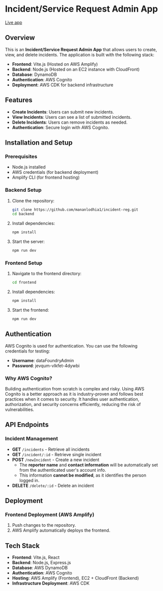 # Incident/Service Request Admin App
[Live app](https://main.d33vt77y6gog2p.amplifyapp.com)
## Overview

This is an **Incident/Service Request Admin App** that allows users to create, view, and delete incidents. The application is built with the following stack:

- **Frontend**: Vite.js (Hosted on AWS Amplify)
- **Backend**: Node.js (Hosted on an EC2 instance with CloudFront)
- **Database**: DynamoDB
- **Authentication**: AWS Cognito
- **Deployment**: AWS CDK for backend infrastructure

## Features

- **Create Incidents**: Users can submit new incidents.
- **View Incidents**: Users can see a list of submitted incidents.
- **Delete Incidents**: Users can remove incidents as needed.
- **Authentication**: Secure login with AWS Cognito.

## Installation and Setup

### Prerequisites

- Node.js installed
- AWS credentials (for backend deployment)
- Amplify CLI (for frontend hosting)

### Backend Setup

1. Clone the repository:
   ```sh
   git clone https://github.com/mananlodhia1/incident-reg.git
   cd backend
   ```
2. Install dependencies:
   ```sh
   npm install
   ```
3. Start the server:
   ```sh
   npm run dev
   ```

### Frontend Setup

1. Navigate to the frontend directory:
   ```sh
   cd frontend
   ```
2. Install dependencies:
   ```sh
   npm install
   ```
3. Start the frontend:
   ```sh
   npm run dev
   ```

## Authentication

AWS Cognito is used for authentication. You can use the following credentials for testing:

- **Username**: dataFoundryAdmin
- **Password**: jevqum-vIkfet-4dywbi

### Why AWS Cognito?

Building authentication from scratch is complex and risky. Using AWS Cognito is a better approach as it is industry-proven and follows best practices when it comes to security. It handles user authentication, authorization, and security concerns efficiently, reducing the risk of vulnerabilities.

## API Endpoints

### Incident Management

- **GET** `/incidents` - Retrieve all incidents
- **GET** `/incident/:id` - Retrieve single incident
- **POST** `/newIncident` - Create a new incident
  - The **reporter name** and **contact information** will be automatically set from the authenticated user's account info.
  - This information **cannot be modified**, as it identifies the person logged in.
- **DELETE** `/delete/:id` - Delete an incident

## Deployment

### Frontend Deployment (AWS Amplify)

1. Push changes to the repository.
2. AWS Amplify automatically deploys the frontend.

## Tech Stack

- **Frontend**: Vite.js, React
- **Backend**: Node.js, Express.js
- **Database**: AWS DynamoDB
- **Authentication**: AWS Cognito
- **Hosting**: AWS Amplify (Frontend), EC2 + CloudFront (Backend)
- **Infrastructure Deployment**: AWS CDK
